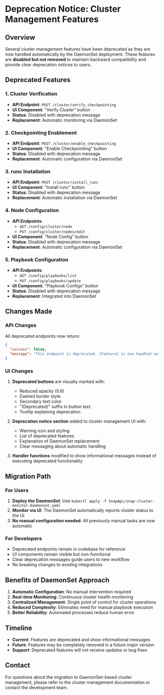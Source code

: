 # Deprecation Notice: Cluster Management Features

## Overview
Several cluster management features have been deprecated as they are now handled automatically by the DaemonSet deployment. These features are **disabled but not removed** to maintain backward compatibility and provide clear deprecation notices to users.

## Deprecated Features

### 1. Cluster Verification
- **API Endpoint**: `POST /cluster/verify_checkpointing`
- **UI Component**: "Verify Cluster" button
- **Status**: Disabled with deprecation message
- **Replacement**: Automatic monitoring via DaemonSet

### 2. Checkpointing Enablement
- **API Endpoint**: `POST /cluster/enable_checkpointing`
- **UI Component**: "Enable Checkpointing" button
- **Status**: Disabled with deprecation message
- **Replacement**: Automatic configuration via DaemonSet

### 3. runc Installation
- **API Endpoint**: `POST /cluster/install_runc`
- **UI Component**: "Install runc" button
- **Status**: Disabled with deprecation message
- **Replacement**: Automatic installation via DaemonSet

### 4. Node Configuration
- **API Endpoints**: 
  - `GET /config/cluster/node`
  - `PUT /config/cluster/nodes/edit`
- **UI Component**: "Node Config" button
- **Status**: Disabled with deprecation message
- **Replacement**: Automatic configuration via DaemonSet

### 5. Playbook Configuration
- **API Endpoints**:
  - `GET /config/playbooks/list`
  - `PUT /config/playbooks/update`
- **UI Component**: "Playbook Configs" button
- **Status**: Disabled with deprecation message
- **Replacement**: Integrated into DaemonSet

## Changes Made

### API Changes
All deprecated endpoints now return:
```json
{
  "success": false,
  "message": "This endpoint is deprecated. [Feature] is now handled automatically by the DaemonSet."
}
```

### UI Changes
1. **Deprecated buttons** are visually marked with:
   - Reduced opacity (0.6)
   - Dashed border style
   - Secondary text color
   - "(Deprecated)" suffix in button text
   - Tooltip explaining deprecation

2. **Deprecation notice section** added to cluster management UI with:
   - Warning icon and styling
   - List of deprecated features
   - Explanation of DaemonSet replacement
   - Clear messaging about automatic handling

3. **Handler functions** modified to show informational messages instead of executing deprecated functionality

## Migration Path

### For Users
1. **Deploy the DaemonSet**: Use `kubectl apply -f SnapApi/snap-cluster-monitor-daemonset.yaml`
2. **Monitor via UI**: The DaemonSet automatically reports cluster status to the UI
3. **No manual configuration needed**: All previously manual tasks are now automatic

### For Developers
- Deprecated endpoints remain in codebase for reference
- UI components remain visible but non-functional
- Clear deprecation messages guide users to new workflow
- No breaking changes to existing integrations

## Benefits of DaemonSet Approach

1. **Automatic Configuration**: No manual intervention required
2. **Real-time Monitoring**: Continuous cluster health monitoring
3. **Centralized Management**: Single point of control for cluster operations
4. **Reduced Complexity**: Eliminates need for manual playbook execution
5. **Better Reliability**: Automated processes reduce human error

## Timeline

- **Current**: Features are deprecated and show informational messages
- **Future**: Features may be completely removed in a future major version
- **Support**: Deprecated features will not receive updates or bug fixes

## Contact

For questions about the migration to DaemonSet-based cluster management, please refer to the cluster management documentation or contact the development team.
